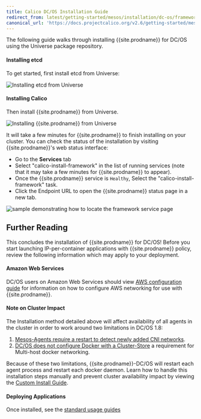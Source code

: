 ```yaml
---
title: Calico DC/OS Installation Guide
redirect_from: latest/getting-started/mesos/installation/dc-os/framework
canonical_url: 'https://docs.projectcalico.org/v2.6/getting-started/mesos/installation/dc-os/framework'
---
```


The following guide walks through installing {{site.prodname}} for DC/OS using the Universe
package repository.

#### Installing etcd

To get started, first install etcd from Universe:

![Installing etcd from Universe]({{site.baseurl}}/images/dcos-install-etcd.gif)

#### Installing Calico

Then install {{site.prodname}} from Universe.

![Installing {{site.prodname}} from Universe]({{site.baseurl}}/images/dcos-install-calico.gif)

It will take a few minutes for {{site.prodname}} to finish
installing on your cluster. You can check the status of the installation by
visiting {{site.prodname}}'s web status interface:

 - Go to the **Services** tab
 - Select "calico-install-framework" in the list of running services
   (note that it may take a few minutes for {{site.prodname}}
    to appear).
 - Once the {{site.prodname}} service is `Healthy`,
   Select the "calico-install-framework" task.
 - Click the Endpoint URL to open the {{site.prodname}} status page in a new tab.

![sample demonstrating how to locate the framework service page]({{site.baseurl}}/images/dcos-calico-status.gif)

## Further Reading

This concludes the installation of {{site.prodname}} for DC/OS! Before you start
launching IP-per-container applications with {{site.prodname}} policy,
review the following information which may apply to your deployment.

#### Amazon Web Services

DC/OS users on Amazon Web Services should view [AWS configuration guide](../../../../reference/public-cloud/aws) for information on how to configure AWS networking for use with {{site.prodname}}.

#### Note on Cluster Impact

The Installation method detailed above will affect availability of all agents
in the cluster in order to work around two limitations in DC/OS 1.8:

1. [Mesos-Agents require a restart to detect newly added CNI networks](https://issues.apache.org/jira/browse/MESOS-6567).
2. [DC/OS does not configure Docker with a Cluster-Store](https://dcosjira.atlassian.net/browse/DCOS-155)
a requirement for Multi-host docker networking.

Because of these two limitations, {{site.prodname}}-DC/OS will restart each agent process
and restart each docker daemon. Learn how to handle this installation steps manually
and prevent cluster availability impact by viewing the [Custom Install Guide](custom).

#### Deploying Applications

Once installed, see the [standard usage guides]({{site.baseurl}}/{{page.version}}/getting-started/mesos#tutorials)
